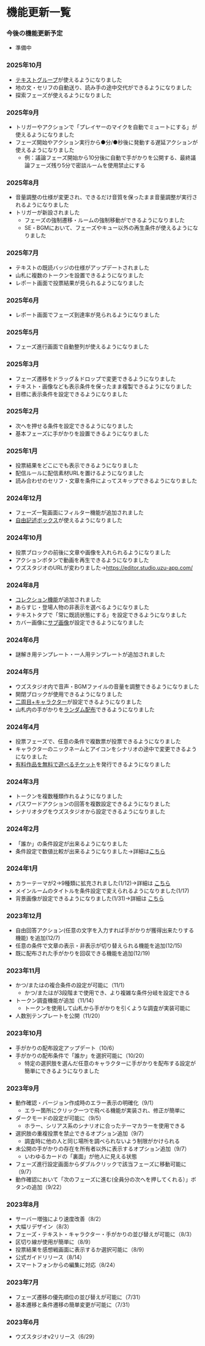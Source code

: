 # 機能更新一覧

### 今後の機能更新予定

* 準備中

### 2025年10月

* [テキストグループ](../../../basic-features/textTab.md)が使えるようになりました
* 地の文・セリフの自動送り、読み手の途中交代ができるようになりました
* 探索フェーズが使えるようになりました

### 2025年9月

* トリガーやアクションで「プレイヤーのマイクを自動でミュートにする」が使えるようになりました
* フェーズ開始やアクション実行から●分/●秒後に発動する遅延アクションが使えるようになりました
  * 例：議論フェーズ開始から10分後に自動で手がかりを公開する、最終議論フェーズ残り5分で密談ルームを使用禁止にする

### 2025年8月

* 音量調整の仕様が変更され、できるだけ音質を保ったまま音量調整が実行されるようになりました
* トリガーが新設されました
  * フェーズの強制遷移・ルームの強制移動ができるようになりました
  * SE・BGMにおいて、フェーズやキュー以外の再生条件が使えるようになりました

### 2025年7月

* テキストの既読バッジの仕様がアップデートされました
* 山札に複数のトークンを設置できるようになりました
* レポート画面で投票結果が見られるようになりました

### 2025年6月

* レポート画面でフェーズ到達率が見られるようになりました

### 2025年5月

* フェーズ進行画面で自動整列が使えるようになりました

### 2025年3月

* フェーズ遷移をドラッグ＆ドロップで変更できるようになりました
* テキスト・画像なども表示条件を保ったまま複製できるようになりました
* 目標に表示条件を設定できるようになりました

### 2025年2月

* 次へを押せる条件を設定できるようになりました
* 基本フェーズに手がかりを設置できるようになりました

### 2025年1月

* 投票結果をどこにでも表示できるようになりました
* 配信ルールに配信素材URLを置けるようになりました
* 読み合わせのセリフ・文章を条件によってスキップできるようになりました

### 2024年12月

* フェーズ一覧画面にフィルター機能が追加されました
* [自由記述ボックス](../basic-features/text-fields.md)が使えるようになりました

### 2024年10月

* 投票ブロックの前後に文章や画像を入れられるようになりました
* アクションボタンで動画を再生できるようになりました
* ウズスタジオのURLが変わりました→https://editor.studio.uzu-app.com/

### 2024年8月

* [コレクション機能](../top/collection.md)が追加されました
* あらすじ・登場人物の非表示を選べるようになりました
* テキストタブで「常に既読状態にする」を設定できるようになりました
* カバー画像に[サブ画像](../scenariohome/overview/sub.md)が設定できるようになりました

### 2024年6月

* 謎解き用テンプレート・一人用テンプレートが追加されました

### 2024年5月

* ウズスタジオ内で音声・BGMファイルの音量を調整できるようになりました
* 開閉ブロックが使用できるようになりました
* [二周目+キャラクター](../basic-features/character/second-play-character.md)が設定できるようになりました
* 山札内の手がかりを[ランダム配布](../../../basic-features/decks.md#worandamunisuru)できるようになりました

### 2024年4月

* 投票フェーズで、任意の条件で複数票が投票できるようになりました
* キャラクターのニックネームとアイコンをシナリオの途中で変更できるようになりました
* [有料作品を無料で遊べるチケット](../scenariohome/marketing/#chikettokdono)を発行できるようになりました

### 2024年3月

* トークンを複数種類作れるようになりました
* パスワードアクションの回答を複数設定できるようになりました
* シナリオタグをウズスタジオから設定できるようになりました

### 2024年2月

* 「誰か」の条件設定が出来るようになりました
* 条件設定で数値比較が出来るようになりました→詳細は[こちら](../basic-features/condition.md)

### 2024年1月

* カラーテーマが2→9種類に拡充されました(1/12)→詳細は [こちら](../basic-features/effect/)
* メインルームのタイトルを条件設定で変えられるようになりました(1/17)
* 背景画像が設定できるようになりました(1/31)→詳細は [こちら](../basic-features/effect/background.md)

### 2023年12月

* 自由回答アクション(任意の文字を入力すれば手がかりが獲得出来たりする機能) を追加(12/7)
* 任意の条件で文章の表示・非表示が切り替えられる機能を追加(12/15)
* 既に配布された手がかりを回収できる機能を追加(12/19)

### 2023年11月

* かつ/またはの複合条件の設定が可能に（11/1）
  * かつ/またはが3段階まで使用でき、より複雑な条件分岐を設定できる
* トークン調査機能が追加（11/14）
  * トークンを使用して山札から手がかりを引くような調査が実装可能に
* 人数別テンプレートを公開（11/20）

### 2023年10月

* 手がかりの配布設定アップデート（10/6）
* 手がかりの配布条件で「誰か」を選択可能に（10/20）
  * 特定の選択肢を選んだ任意のキャラクターに手がかりを配布する設定が簡単にできるようになりました

### 2023年9月

* 動作確認・バージョン作成時のエラー表示の明確化（9/1）
  * エラー箇所にクリック一つで飛べる機能が実装され、修正が簡単に
* ダークモードの設定が可能に（9/5）
  * ホラー、シリアス系のシナリオに合ったテーマカラーを使用できる
* 選択肢の重複投票を禁止できるオプション追加（9/7）
  * 調査時に他の人と同じ場所を調べられないよう制限がかけられる
* 未公開の手がかりの存在を所有者以外に表示するオプション追加（9/7）
  * いわゆるカードの「裏面」が他人に見える状態
* フェーズ進行設定画面からダブルクリックで該当フェーズに移動可能に（9/7）
* 動作確認において「次のフェーズに進む(全員分の次へを押してくれる）」ボタンの追加（9/22）

### 2023年8月

* サーバー増強により速度改善（8/2）
* 大幅リデザイン（8/3）
* フェーズ・テキスト・キャラクター・手がかりの並び替えが可能に（8/3）
* 区切り線が使用が簡単に（8/9）
* 投票結果を感想戦画面に表示するか選択可能に（8/9）
* 公式ガイドリリース（8/14）
* スマートフォンからの編集に対応（8/24）

### 2023年7月

* フェーズ遷移の優先順位の並び替えが可能に（7/31）
* 基本遷移と条件遷移の簡単変更が可能に（7/31）

### 2023年6月

* ウズスタジオv2リリース（6/29）
